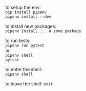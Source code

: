 to setup the env:  
`pip install pipenv`  
`pipenv install --dev`

to install new packages:  
`pipenv install ... # some package`

to run tests:  
`pipenv run pytest`  
or  
`pipenv shell`  
`pytest`  

to enter the shell:  
`pipenv shell`  

to leave the shell:
`exit`  